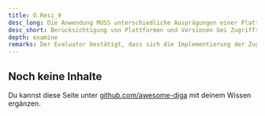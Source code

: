 ```yaml
---
title: O.Resi_9
desc_long: Die Anwendung MUSS unterschiedliche Ausprägungen einer Plattform (bspw. Android) bei unterschiedlichen Herstellern berücksichtigen. Sie muss so gebaut sein, dass solche unterschiedlichen Plattformen bzw. unterschiedliche Plattformversionen zu keinem Fehlverhalten führt. Insbesondere MUSS ein missbräuchlicher Zugriff auf Ressourcen durch unterschiedliche Ausprägungen einer Plattform ausgeschlossen werden.
desc_short: Berücksichtigung von Plattformen und Versionen bei Zugriffskontrollmechanismen.
depth: examine
remarks: Der Evaluator bestätigt, dass sich die Implementierung der Zugriffsmaßnahmen nicht allein auf das Betriebssystem verlässt und damit evtl. durch einen Downgrade- Angriff auf das Betriebssystem verwundbar ist.
---
```


## Noch keine Inhalte

Du kannst diese Seite unter [github.com/awesome-diga](https://github.com/awesome-diga/tr-faq) mit deinem Wissen ergänzen.
